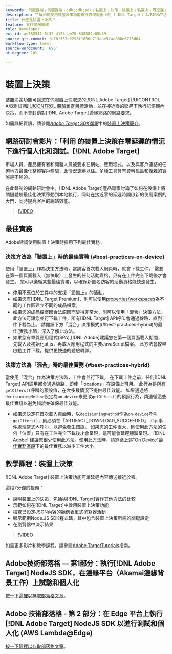 ```yaml
---
keywords: 伺服器端；伺服器端；sdk;sdk;sdk；裝置上；決策；裝置上；裝置上；零延遲；延遲；接近零；node.js
description: 了解如何使用裝置決策功能來快取伺服器上的 [!DNL Target] A/B和MVT活動，以在接近零的延遲時執行記憶體內決策。
title: 什麼是裝置上決策？
feature: 實作伺服器端
role: Developer
exl-id: ae782511-6f32-4123-be76-838584e05b39
source-git-commit: fe70f357e2298f1656d713aae5fae800e6775d64
workflow-type: tm+mt
source-wordcount: '695'
ht-degree: 10%

---
```


# 裝置上決策

裝置決策功能可讓您在伺服器上快取您的[!DNL Adobe Target] [!UICONTROL A/B測試]和[!UICONTROL 體驗鎖定目標](XT)活動，並在接近零的延遲下執行記憶體內決策，而不會封鎖對[!DNL Adobe Target]邊緣網路的網路要求。

如需詳細資訊，請參閱&#x200B;*[Adobe Target SDK檔案](https://adobetarget-sdks.gitbook.io/docs/)*&#x200B;中的[裝置上決策簡介](https://adobetarget-sdks.gitbook.io/docs/on-device-decisioning/introduction-to-on-device-decisioning)。

## 網路研討會影片：「利用 的裝置上決策在零延遲的情況下進行個人化和測試。[!DNL Adobe Target]

市場人員、產品擁有者和開發人員被要求在網站、應用程式，以及與客戶連結的任何地方最佳化整體客戶體驗，此情況更勝以往。多種工具具有資料孤島和複雜的實施是不夠的。

在此錄制的網路研討會中，[!DNL Adobe Target]產品專家討論了如何在設備上將關鍵體驗最佳化決策移動到本地執行，同時在接近零的延遲時開啟新的使用案例的大門，同時提高客戶的網站效能。

>[!VIDEO](https://video.tv.adobe.com/v/328148)

## 最佳實務

Adobe建議使用裝置上決策時採用下列最佳實務：

### 決策方法為「裝置上」時的最佳實務 {#best-practices-on-device}

使用「裝置上」作為決策方法時，當訪客首次載入網頁時，就會下載工件。 需要在第一個頁面載入（無快取）上發生的任何活動資格，只有在工件完全下載後才會發生。 您可以遵循某些最佳實務，以確保新匿名訪客的活動資格能快速發生。

* 停用不應位於工件中的支援「設備上」的活動。
* 如果您有[!DNL Target Premium]，則可以使用[properties/workspaces](/help/administrating-target/c-user-management/property-channel/property-channel.md)為不同的工作區建立不同的成品檔案。
* 如果您的成品檔案因合法原因而變得非常大，則可以使用「混合」決策方法。 此方法可讓您並行下載工件，所有[!DNL Target] API呼叫會通過線路，直到工件下載為止。 請閱讀下方「混合」決策模式](#best-practices-hybrid)的最佳[實務小節，深入了解此方法。
* 如果您有單頁應用程式(SPA),[!DNL Adobe]建議您在第一個頁面載入期間，先載入及初始化at.js，再載入應用程式的主要JavaScript檔案。 此方法會較早啟動工件下載，提供更快速的體驗轉譯。

### 決策方法為「混合」時的最佳實務 {#best-practices-hybrid}

當使用「混合」作為決策方法時，工件會並行下載。 在下載工件之前，任何[!DNL Target] API調用都會通過線路，即使「locations」在設備上可用。 此行為是所有`getOffers()`呼叫的預設值，在大多數情況下提供最佳效能。 如果通過將`decisioningMethod`設定為`on-device`來更改`getOffers()`的預設行為，請遵循這些最佳實踐以避免錯誤並確保最佳效能。

* 如果您決定在首次載入頁面時，以`decisioningMethod`作為`on-device`呼叫`getOffers()`，則必須在「ARTIFACT_DOWNLOAD_SUCCEEDED」 at.js事件處理常式內呼叫，以避免發生錯誤。 如果您的工件很大，則使用此方法的任何「位置」只有在工件完全下載後才會呈現，這可能會延遲體驗呈現。 [!DNL Adobe] 建議您很少使用此方法。使用此方法時，請遵循上述[&quot;On Device&quot;最佳實務區段](#best-practices-on-device)下的最佳實務以減少工件大小。

## 教學課程：裝置上決策

[!DNL Adobe Target] 裝置上決策功能可讓延遲內容傳送接近於零。

這段7分鐘的視頻：

* 說明裝置上的決策，包括與[!DNL Target]實作其他方法的比較
* 示範如何在[!DNL Target]中啟用裝置上決策功能
* 檢查已設定JSON內容的範例表單式撰寫器活動
* 顯示範例Node.JS SDK程式碼，其中包含裝置上決策所需的關鍵設定
* 在瀏覽器中演示結果

>[!VIDEO](https://video.tv.adobe.com/v/329032)

如需更多影片和教學課程，請參閱[Adobe TargetTutorials](https://experienceleague.adobe.com/docs/target-learn/tutorials/overview.html??lang=zh-Hant)指南。

## Adobe技術部落格 — 第1部分：執行[!DNL Adobe Target] NodeJS SDK，在邊緣平台（Akamai邊緣背景工作）上試驗和個人化

[按一下這裡以存取部落格文章](https://medium.com/adobetech/part-1-run-adobe-target-nodejs-sdk-for-experimentation-and-personalization-on-edge-platforms-4d8660964ed9)。

## Adobe 技術部落格 - 第 2 部分：在 Edge 平台上執行 [!DNL Adobe Target] NodeJS SDK 以進行測試和個人化 (AWS Lambda@Edge)

[按一下這裡以存取部落格文章](https://medium.com/adobetech/part-2-run-adobe-target-nodejs-sdk-for-experimentation-and-personalization-on-edge-platforms-aws-4d6bdac24563)。